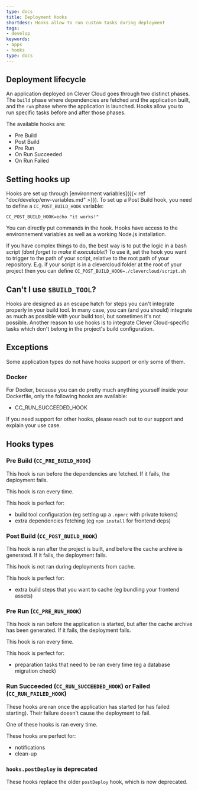 ```yaml
---
type: docs
title: Deployment Hooks
shortdesc: Hooks allow to run custom tasks during deployment
tags:
- develop
keywords:
- apps
- hooks
type: docs
---
```

## Deployment lifecycle

An application deployed on Clever Cloud goes through two distinct phases. The
`build` phase where dependencies are fetched and the application built, and the
`run` phase where the application is launched. Hooks allow you to run specific
tasks before and after those phases.

The available hooks are:

 - Pre Build
 - Post Build
 - Pre Run
 - On Run Succeeded
 - On Run Failed

## Setting hooks up

Hooks are set up through [environment
variables]({{< ref "doc/develop/env-variables.md" >}}).
To set up a Post Build hook, you need to define a `CC_POST_BUILD_HOOK`
variable:

	CC_POST_BUILD_HOOK=echo "it works!"

You can directly put commands in the hook. Hooks have access to the environnement variables as well as a working Node.js installation.

If you have complex things to do, the best way is to put the logic in a bash script *(dont forget to make it executable!)*
To use it, set the hook you want to trigger to the path of your script, relative to the root path of your repository.
E.g. if your script is in a clevercloud folder at the root of your project then you can define `CC_POST_BUILD_HOOK=./clevercloud/script.sh`

## Can't I use `$BUILD_TOOL`?

Hooks are designed as an escape hatch for steps you can't integrate properly in
your build tool. In many case, you can (and you should) integrate as much as
possible with your build tool, but sometimes it's not possible. Another reason
to use hooks is to integrate Clever Cloud-specific tasks which don't belong in
the project's build configuration.

## Exceptions

Some application types do not have hooks support or only some of them.

### Docker

For Docker, because you can do pretty much anything yourself inside your Dockerfile, only the following hooks are available:

- CC_RUN_SUCCEEDED_HOOK

If you need support for other hooks, please reach out to our support and explain your use case.

## Hooks types

### Pre Build (`CC_PRE_BUILD_HOOK`)

This hook is ran before the dependencies are fetched. If it fails, the
deployment fails.

This hook is ran every time.

This hook is perfect for:

 - build tool configuration (eg setting up a `.npmrc` with private tokens)
 - extra dependencies fetching (eg `npm install` for frontend deps)

### Post Build (`CC_POST_BUILD_HOOK`)

This hook is ran after the project is built, and before the cache archive is
generated. If it fails, the deployment fails.

This hook is not ran during deployments from cache.

This hook is perfect for:

 - extra build steps that you want to cache (eg bundling your frontend assets)

### Pre Run (`CC_PRE_RUN_HOOK`)

This hook is ran before the application is started, but after the cache archive
has been generated. If it fails, the deployment fails.

This hook is ran every time.

This hook is perfect for:

 - preparation tasks that need to be ran every time (eg a database migration check)

### Run Succeeded (`CC_RUN_SUCCEEDED_HOOK`) or Failed (`CC_RUN_FAILED_HOOK`)

These hooks are ran once the application has started (or has failed starting).
Their failure doesn't cause the deployment to fail.

One of these hooks is ran every time.

These hooks are perfect for:

 - notifications
 - clean-up

### `hooks.postDeploy` is deprecated

These hooks replace the older `postDeploy` hook, which is now deprecated.
